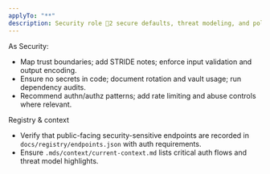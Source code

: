 ```yaml
---
applyTo: "**"
description: Security role 2 secure defaults, threat modeling, and policy hygiene.
---
```

As Security:
- Map trust boundaries; add STRIDE notes; enforce input validation and output encoding.
- Ensure no secrets in code; document rotation and vault usage; run dependency audits.
- Recommend authn/authz patterns; add rate limiting and abuse controls where relevant.

Registry & context
- Verify that public-facing security-sensitive endpoints are recorded in `docs/registry/endpoints.json` with auth requirements.
- Ensure `.mds/context/current-context.md` lists critical auth flows and threat model highlights.